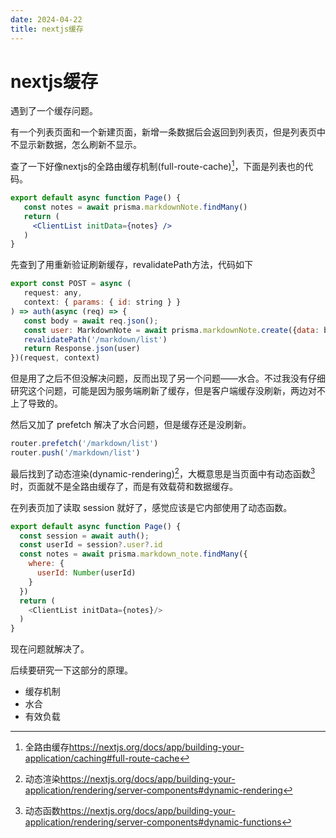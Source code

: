 ```yaml
---
date: 2024-04-22
title: nextjs缓存
---
```

# nextjs缓存

遇到了一个缓存问题。

有一个列表页面和一个新建页面，新增一条数据后会返回到列表页，但是列表页中不显示新数据，怎么刷新不显示。

查了一下好像nextjs的全路由缓存机制(full-route-cache)[^1]，下面是列表也的代码。

```jsx
export default async function Page() {
   const notes = await prisma.markdownNote.findMany()
   return (
     <ClientList initData={notes} />
   )
}
```

先查到了用重新验证刷新缓存，revalidatePath方法，代码如下
```js
export const POST = async (
   request: any,
   context: { params: { id: string } }
) => auth(async (req) => {
   const body = await req.json();
   const user: MarkdownNote = await prisma.markdownNote.create({data: body});
   revalidatePath('/markdown/list')
   return Response.json(user)
})(request, context)
```

但是用了之后不但没解决问题，反而出现了另一个问题——水合。不过我没有仔细研究这个问题，可能是因为服务端刷新了缓存，但是客户端缓存没刷新，两边对不上了导致的。

然后又加了 prefetch 解决了水合问题，但是缓存还是没刷新。

```js   
router.prefetch('/markdown/list')
router.push('/markdown/list')
```

最后找到了动态渲染(dynamic-rendering)[^2]，大概意思是当页面中有动态函数[^3]时，页面就不是全路由缓存了，而是有效载荷和数据缓存。

在列表页加了读取 session 就好了，感觉应该是它内部使用了动态函数。

```js
export default async function Page() {
  const session = await auth();
  const userId = session?.user?.id
  const notes = await prisma.markdown_note.findMany({
    where: {
      userId: Number(userId)
    }
  })
  return (
    <ClientList initData={notes}/>
  )
}
```

现在问题就解决了。

后续要研究一下这部分的原理。

- 缓存机制
- 水合
- 有效负载



[^1]: 全路由缓存<https://nextjs.org/docs/app/building-your-application/caching#full-route-cache>

[^2]: 动态渲染<https://nextjs.org/docs/app/building-your-application/rendering/server-components#dynamic-rendering>

[^3]: 动态函数<https://nextjs.org/docs/app/building-your-application/rendering/server-components#dynamic-functions>

